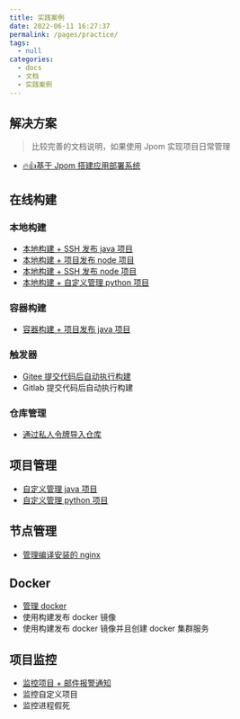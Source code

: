 ```yaml
---
title: 实践案例
date: 2022-06-11 16:27:37
permalink: /pages/practice/
tags: 
  - null
categories: 
  - docs
  - 文档
  - 实践案例
---
```


## 解决方案

> 比较完善的文档说明，如果使用 Jpom 实现项目日常管理

* [🔥👍基于 Jpom 搭建应用部署系统](/pages/practice/simple-solution-01/)

## 在线构建

### 本地构建

* [本地构建 + SSH 发布 java 项目](/pages/practice/build-java-ssh-release/)
* [本地构建 + 项目发布 node 项目](/pages/practice/build-node-release/)
* [本地构建 + SSH 发布 node 项目](/pages/practice/build-node-ssh-release/)
* [本地构建 + 自定义管理 python 项目](/pages/practice/project-dsl-python/)

### 容器构建

* [容器构建 + 项目发布 java 项目](/pages/practice/build-docker-java-node-release/)

### 触发器

* [Gitee 提交代码后自动执行构建](/pages/practice/gitee-webhook-trigger-build/)
* Gitlab 提交代码后自动执行构建

### 仓库管理

* [通过私人令牌导入仓库](/pages/practice/privateToken-import-repository/)

## 项目管理

* [自定义管理 java 项目](/pages/practice/project-dsl-java/)
* [自定义管理 python 项目](/pages/practice/project-dsl-python/)

## 节点管理

* [管理编译安装的 nginx](/pages/practice/node-nginx/)

## Docker

* [管理 docker](/pages/practice/docker-cli/)
* 使用构建发布 docker 镜像
* 使用构建发布 docker 镜像并且创建 docker 集群服务


## 项目监控

* [监控项目 + 邮件报警通知](/pages/practice/monitor-notice/)
* 监控自定义项目
* 监控进程假死